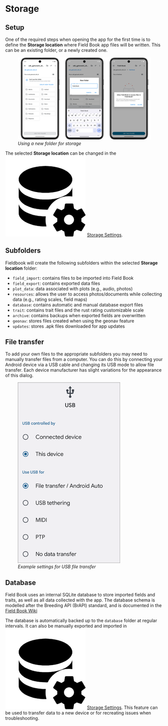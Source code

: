 <link rel="stylesheet" type="text/css" href="_styles/styles.css">

Storage
=======

Setup
-----

One of the required steps when opening the app for the first time is to define the **Storage location** where Field Book app files will be written.
This can be an existing folder, or a newly created one.

<figure class="image">
  <img class="screenshot" src="_static/images/intro/defining_storage_location_joined.png" width="1100px"> 
  <figcaption class="screenshot-caption"><i>Using a new folder for storage</i></figcaption> 
</figure>

The selected **Storage location** can be changed in the <img class="icon" src="_static/icons/settings/main/database-cog.png"> [Storage Settings](settings-storage.md).

Subfolders
----------

Fieldbook will create the following subfolders within the selected **Storage location** folder:

-   `field_import`: contains files to be imported into Field Book
-   `field_export`: contains exported data files
-   `plot_data`: data associated with plots (e.g., audio, photos)
-   `resources`: allows the user to access photos/documents while collecting data (e.g., rating scales, field maps)
-   `database`: contains automatic and manual database export files
-   `trait`: contains trait files and the rust rating customizable scale
-   `archive`: contains backups when exported fields are overwritten
-   `geonav`: stores files created when using the geonav feature
-   `updates`: stores .apk files downloaded for app updates

File transfer
-------------

To add your own files to the appropriate subfolders you may need to manually transfer files from a computer.
You can do this by connecting your Android device via a USB cable and changing its USB mode to allow file transfer.
Each device manufacturer has slight variations for the appearance of this dialog.

<figure class="image">
  <img class="screenshot" src="_static/images/fields/fields_transfer.png" width="325px"> 
  <figcaption class="screenshot-caption"><i>Example settings for USB file transfer</i></figcaption> 
</figure>

Database
--------

Field Book uses an internal SQLite database to store imported fields and traits, as well as all data collected with the app. The database schema is modelled after the Breeding API (BrAPI) standard, and is documented in the [Field Book Wiki](https://github.com/PhenoApps/Field-Book/wiki)

The database is automatically backed up to the `database` folder at regular intervals.
It can also be manually exported and imported in <img class="icon" src="_static/icons/settings/main/database-cog.png"> [Storage Settings](settings-storage.md).
This feature can be used to transfer data to a new device or for recreating issues when troubleshooting.